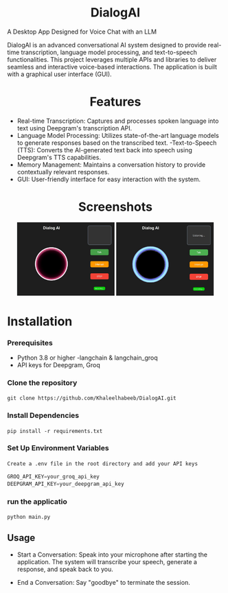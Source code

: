# <h1 align="center"> DialogAI </h1>
A Desktop App Designed for Voice Chat with an LLM

DialogAI is an advanced conversational AI system designed to provide real-time transcription, language model processing, and text-to-speech functionalities. This project leverages multiple APIs and libraries to deliver seamless and interactive voice-based interactions. The application is built with a graphical user interface (GUI).

# <h1 align="center"> Features </h1>

- Real-time Transcription: Captures and processes spoken language into text using Deepgram's transcription API.
- Language Model Processing: Utilizes state-of-the-art language models to generate responses based on the transcribed  text.
-Text-to-Speech (TTS): Converts the AI-generated text back into speech using Deepgram's TTS capabilities.
- Memory Management: Maintains a conversation history to provide contextually relevant responses.
- GUI: User-friendly interface for easy interaction with the system.

# <h1 align="center"> Screenshots </h1>
<p align="center">
  <img src="assets/screenshots/screen1.jpg" alt="DialogAI Screenshot" width="45%" />
  <img src="assets/screenshots/screen2.jpg" alt="DialogAI Screenshot" width="45%" />
</p>

# Installation

### Prerequisites

- Python 3.8 or higher
-langchain & langchain_groq
- API keys for Deepgram, Groq

### Clone the repository 

``` git clone https://github.com/Khaleelhabeeb/DialogAI.git  ```

### Install Dependencies

``` pip install -r requirements.txt ```

### Set Up Environment Variables

``` Create a .env file in the root directory and add your API keys ```

```python
GROQ_API_KEY=your_groq_api_key
DEEPGRAM_API_KEY=your_deepgram_api_key
```

### run the applicatio

``` python main.py ```

## Usage

- Start a Conversation: Speak into your microphone after starting the application. The system will transcribe your speech, generate a response, and speak back to you.

- End a Conversation: Say "goodbye" to terminate the session.





